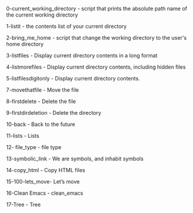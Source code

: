 0-current_working_directory - script that prints the absolute path name of the current working directory

1-listit - the contents list of your current directory

2-bring_me_home - script that change the working directory to the user's home directory

3-listfiles - Display current directory contents in a long format

4-listmorefiles - Display current directory contents, including hidden files

5-listfilesdigitonly - Display current directory contents.


7-movethatfile - Move the file

8-firstdelete - Delete the file

9-firstdirdeletion - Delete the directory

10-back -  Back to the future

11-lists - Lists

12- file_type - file type

13-symbolic_link - We are symbols, and inhabit symbols

14-copy_html - Copy HTML files

15-100-lets_move- Let’s move

16-Clean Emacs - clean_emacs

17-Tree - Tree  
